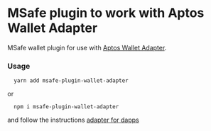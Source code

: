 # MSafe plugin to work with Aptos Wallet Adapter

MSafe wallet plugin for use with [Aptos Wallet Adapter](https://github.com/aptos-labs/aptos-wallet-adapter).

### Usage

```shell
  yarn add msafe-plugin-wallet-adapter
```

or

```shell
  npm i msafe-plugin-wallet-adapter
```

and follow the instructions [adapter for dapps](https://github.com/aptos-labs/aptos-wallet-adapter/tree/main/packages/wallet-adapter-react)